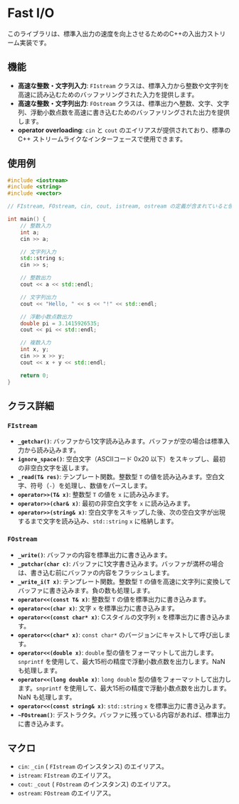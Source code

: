 # Fast I/O

このライブラリは、標準入出力の速度を向上させるためのC++の入出力ストリーム実装です。

## 機能

*   **高速な整数・文字列入力**: `FIstream` クラスは、標準入力から整数や文字列を高速に読み込むためのバッファリングされた入力を提供します。
*   **高速な整数・文字列出力**: `FOstream` クラスは、標準出力へ整数、文字、文字列、浮動小数点数を高速に書き込むためのバッファリングされた出力を提供します。
*   **operator overloading**: `cin` と `cout` のエイリアスが提供されており、標準の C++ ストリームライクなインターフェースで使用できます。

## 使用例

```cpp
#include <iostream>
#include <string>
#include <vector>

// FIstream, FOstream, cin, cout, istream, ostream の定義が含まれていると仮定

int main() {
    // 整数入力
    int a;
    cin >> a;

    // 文字列入力
    std::string s;
    cin >> s;

    // 整数出力
    cout << a << std::endl;

    // 文字列出力
    cout << "Hello, " << s << "!" << std::endl;

    // 浮動小数点数出力
    double pi = 3.1415926535;
    cout << pi << std::endl;

    // 複数入力
    int x, y;
    cin >> x >> y;
    cout << x + y << std::endl;

    return 0;
}
```

## クラス詳細

### `FIstream`

*   **`_getchar()`**: バッファから1文字読み込みます。バッファが空の場合は標準入力から読み込みます。
*   **`ignore_space()`**: 空白文字（ASCIIコード 0x20 以下）をスキップし、最初の非空白文字を返します。
*   **`_read(T& res)`**: テンプレート関数。整数型 `T` の値を読み込みます。空白文字、符号（`-`）を処理し、数値をパースします。
*   **`operator>>(T& x)`**: 整数型 `T` の値を `x` に読み込みます。
*   **`operator>>(char& x)`**: 最初の非空白文字を `x` に読み込みます。
*   **`operator>>(string& x)`**: 空白文字をスキップした後、次の空白文字が出現するまで文字を読み込み、`std::string` `x` に格納します。

### `FOstream`

*   **`_write()`**: バッファの内容を標準出力に書き込みます。
*   **`_putchar(char c)`**: バッファに1文字書き込みます。バッファが満杯の場合は、書き込む前にバッファの内容をフラッシュします。
*   **`_write_i(T x)`**: テンプレート関数。整数型 `T` の値を高速に文字列に変換してバッファに書き込みます。負の数も処理します。
*   **`operator<<(const T& x)`**: 整数型 `T` の値を標準出力に書き込みます。
*   **`operator<<(char x)`**: 文字 `x` を標準出力に書き込みます。
*   **`operator<<(const char* x)`**: Cスタイルの文字列 `x` を標準出力に書き込みます。
*   **`operator<<(char* x)`**: `const char*` のバージョンにキャストして呼び出します。
*   **`operator<<(double x)`**: `double` 型の値をフォーマットして出力します。`snprintf` を使用して、最大15桁の精度で浮動小数点数を出力します。NaN も処理します。
*   **`operator<<(long double x)`**: `long double` 型の値をフォーマットして出力します。`snprintf` を使用して、最大15桁の精度で浮動小数点数を出力します。NaN も処理します。
*   **`operator<<(const string& x)`**: `std::string` `x` を標準出力に書き込みます。
*   **`~FOstream()`**: デストラクタ。バッファに残っている内容があれば、標準出力に書き込みます。

## マクロ

*   `cin`: `_cin` ( `FIstream` のインスタンス) のエイリアス。
*   `istream`: `FIstream` のエイリアス。
*   `cout`: `_cout` ( `FOstream` のインスタンス) のエイリアス。
*   `ostream`: `FOstream` のエイリアス。